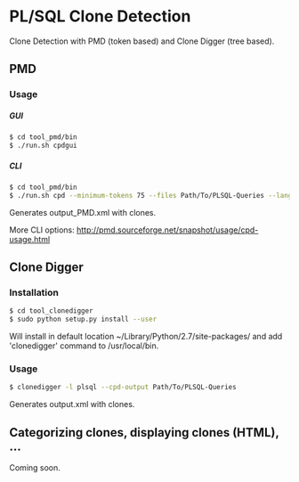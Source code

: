 # PL/SQL Clone Detection
Clone Detection with PMD (token based) and Clone Digger (tree based).


## PMD
### Usage
##### GUI

```sh
$ cd tool_pmd/bin
$ ./run.sh cpdgui
```

##### CLI

```sh
$ cd tool_pmd/bin
$ ./run.sh cpd --minimum-tokens 75 --files Path/To/PLSQL-Queries --language plsql --format xml > output_PMD.xml
```
Generates output_PMD.xml with clones. 

More CLI options: http://pmd.sourceforge.net/snapshot/usage/cpd-usage.html


## Clone Digger
### Installation
```sh
$ cd tool_clonedigger
$ sudo python setup.py install --user 
```

Will install in default location ~/Library/Python/2.7/site-packages/ and add 'clonedigger' command to /usr/local/bin.

### Usage
```sh
$ clonedigger -l plsql --cpd-output Path/To/PLSQL-Queries
```
Generates output.xml with clones. 


## Categorizing clones, displaying clones (HTML), ...
Coming soon.